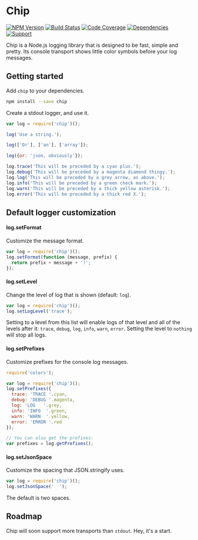 # Chip

[![NPM Version](https://badge.fury.io/js/chip.png)](http://badge.fury.io/js/chip)
[![Build Status](https://travis-ci.org/zerious/chip.png?branch=master)](https://travis-ci.org/zerious/chip)
[![Code Coverage](https://coveralls.io/repos/zerious/chip/badge.png?branch=master)](https://coveralls.io/r/zerious/chip)
[![Dependencies](https://david-dm.org/zerious/chip.png?theme=shields.io)](https://david-dm.org/zerious/chip)
[![Support](http://img.shields.io/gittip/zerious.png)](https://www.gittip.com/zerious/)

Chip is a Node.js logging library that is designed to be fast, simple and
pretty. Its console transport shows little color symbols before your log messages.


## Getting started

Add `chip` to your dependencies.
```bash
npm install --save chip
```

Create a stdout logger, and use it.
```javascript
var log = require('chip')();

log('Use a string.');

log(['Or'], ['an'], ['array']);

log({or: 'json, obviously'});

log.trace('This will be preceded by a cyan plus.');
log.debug('This will be preceded by a magenta diamond thingy.');
log.log('This will be preceded by a grey arrow, as above.');
log.info('This will be preceded by a green check mark.');
log.warn('This will be preceded by a thick yellow asterisk.');
log.error('This will be preceded by a thick red X.');
```

## Default logger customization

#### log.setFormat

Customize the message format.
```javascript
var log = require('chip')();
log.setFormat(function (message, prefix) {
  return prefix + message + '!';
});
```

#### log.setLevel

Change the level of log that is shown (default: `log`).
```javascript
var log = require('chip')();
log.setLogLevel('trace');
```

Setting to a level from this list will enable logs of that level and all
of the levels after it: `trace`, `debug`, `log`, `info`, `warn`, `error`.
Setting the level to `nothing` will stop all logs.

#### log.setPrefixes

Customize prefixes for the console log messages.
```javascript
require('colors');

var log = require('chip')();
log.setPrefixes({
  trace: 'TRACE '.cyan,
  debug: 'DEBUG '.magenta,
  log: 'LOG   '.grey,
  info: 'INFO  '.green,
  warn: 'WARN  '.yellow,
  error: 'ERROR '.red
});

// You can also get the prefixes:
var prefixes = log.getPrefixes();
```

#### log.setJsonSpace

Customize the spacing that JSON.stringify uses.
```javascript
var log = require('chip')();
log.setJsonSpace('  ');
```
The default is two spaces.


## Roadmap

Chip will soon support more transports than `stdout`. Hey, it's a start.
